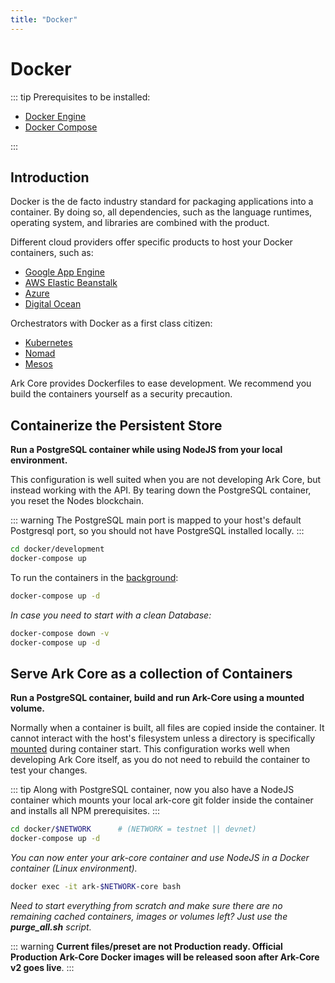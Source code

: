 ```yaml
---
title: "Docker"
---
```


# Docker

::: tip
Prerequisites to be installed:

- [Docker Engine](https://docs.docker.com/install/linux/docker-ce/ubuntu/)
- [Docker Compose](https://docs.docker.com/compose/)
  
:::

## Introduction

Docker is the de facto industry standard for packaging applications into a container. By doing so, all dependencies, such as the language runtimes, operating system, and libraries are combined with the product.

Different cloud providers offer specific products to host your Docker containers, such as:

- [Google App Engine](https://cloud.google.com/appengine/)
- [AWS Elastic Beanstalk](https://docs.aws.amazon.com/elasticbeanstalk/latest/dg/Welcome.html)
- [Azure](https://azure.microsoft.com/en-us/services/kubernetes-service/docker/)
- [Digital Ocean](https://www.digitalocean.com/products/one-click-apps/docker/)

Orchestrators with Docker as a first class citizen:

- [Kubernetes](https://kubernetes.io/)
- [Nomad](https://www.nomadproject.io/)
- [Mesos](http://mesos.apache.org/)

Ark Core provides Dockerfiles to ease development. We recommend you build the containers yourself as a security precaution.

## Containerize the Persistent Store

**Run a PostgreSQL container while using NodeJS from your local environment.**

This configuration is well suited when you are not developing Ark Core, but instead working with the API. By tearing down the PostgreSQL container, you reset the Nodes blockchain.

::: warning
The PostgreSQL main port is mapped to your host's default Postgresql port, so you should not have PostgreSQL installed locally.
:::

```bash
cd docker/development
docker-compose up
```

To run the containers in the [background](https://docs.docker.com/engine/reference/run/):

```bash
docker-compose up -d
```

*In case you need to start with a clean Database:*

```bash
docker-compose down -v
docker-compose up -d
```

## Serve Ark Core as a collection of Containers

**Run a PostgreSQL container, build and run Ark-Core using a mounted volume.**

Normally when a container is built, all files are copied inside the container. It cannot interact with the host's filesystem unless a directory is specifically [mounted](https://docs.docker.com/storage/volumes/) during container start. This configuration works well when developing Ark Core itself, as you do not need to rebuild the container to test your changes.

::: tip
Along with PostgreSQL container, now you also have a NodeJS container which mounts your local ark-core git folder inside the container and installs all NPM prerequisites.
:::

```bash
cd docker/$NETWORK      # (NETWORK = testnet || devnet)
docker-compose up -d
```

*You can now enter your ark-core container and use NodeJS in a Docker container (Linux environment).*

```bash
docker exec -it ark-$NETWORK-core bash
```

*Need to start everything from scratch and make sure there are no remaining cached containers, images or volumes left? Just use the **purge_all.sh** script.*

::: warning
**Current files/preset are not Production ready. Official Production Ark-Core Docker images will be released soon after Ark-Core v2 goes live**.
:::
